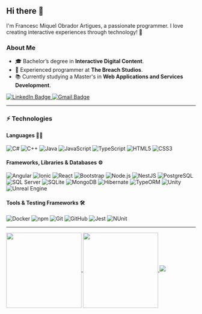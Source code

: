 <h2>Hi there 👋</h2>
<p>
  I'm Francesc Miquel Obrador Artigues, a passionate programmer.
  I love creating interactive experiences through technology! 🚀
</p>

<h3>About Me</h3>
<ul>
  <li>🎓 Bachelor’s degree in <strong>Interactive Digital Content</strong>.</li>
  <li>💼 Experienced programmer at <strong>The Breach Studios</strong>.</li>
  <li>📚 Currently studying a Master's in <strong>Web Applications and Services Development</strong>.</li>
</ul>

<p>
  <a href="https://www.linkedin.com/in/francesc-obrador/" target="_blank">
    <img src="https://img.shields.io/badge/-FrancescObrador-blue?style=flat&logo=Linkedin&logoColor=white" alt="LinkedIn Badge"/>
  </a>
  <a href="mailto:obrador.francesc@gmail.com" target="_blank">
    <img src="https://img.shields.io/badge/-obrador.francesc@gmail.com-c14438?style=flat&logo=Gmail&logoColor=white" alt="Gmail Badge"/>
  </a>
</p>

<hr/>

### ⚡ Technologies

#### Languages 🧑‍💻
<p>
  <img src="https://img.shields.io/badge/C%23-232391.svg?style=flat&logo=csharp&logoColor=white" alt="C#"/>
  <img src="https://img.shields.io/badge/C%2B%2B-00599C.svg?style=flat&logo=c%2B%2B&logoColor=white" alt="C++"/>
  <img src="https://img.shields.io/badge/java-%23ED8B00.svg?style=flat&logo=openjdk&logoColor=white" alt="Java"/>
  <img src="https://img.shields.io/badge/JavaScript-323330?style=flat&logo=javascript" alt="JavaScript"/>
  <img src="https://img.shields.io/badge/TypeScript-007ACC.svg?style=flat&logo=typescript&logoColor=white" alt="TypeScript"/>
  <img src="https://img.shields.io/badge/HTML-E34F26.svg?style=flat&logo=html5&logoColor=white" alt="HTML5"/>
  <img src="https://img.shields.io/badge/CSS-663399.svg?style=flat&logo=css3&logoColor=white" alt="CSS3"/>
</p>

#### Frameworks, Libraries & Databases ⚙️
<p>
  <img src="https://img.shields.io/badge/Angular-DD0031.svg?style=flat&logo=angular&logoColor=white" alt="Angular"/>
  <img src="https://img.shields.io/badge/Ionic-3880FF.svg?style=flat&logo=ionic&logoColor=white" alt="Ionic"/>
  <img src="https://img.shields.io/badge/React-61DAFB.svg?style=flat&logo=react&logoColor=black" alt="React"/>
  <img src="https://img.shields.io/badge/Bootstrap-563D7C.svg?style=flat&logo=bootstrap&logoColor=white" alt="Bootstrap"/>
  <img src="https://img.shields.io/badge/Node.js-8CC84B.svg?style=flat&logo=node.js&logoColor=white" alt="Node.js"/>
  <img src="https://img.shields.io/badge/NestJS-E0234E.svg?style=flat&logo=nestjs&logoColor=white" alt="NestJS"/>
  <img src="https://img.shields.io/badge/PostgreSQL-4169E1.svg?style=flat&logo=postgresql&logoColor=white" alt="PostgreSQL"/>
  <img src="https://img.shields.io/badge/Microsoft%20SQL%20Server-CC2927.svg?style=flat&logo=microsoft%20sql%20server&logoColor=white" alt="SQL Server"/>
  <img src="https://img.shields.io/badge/SQLite-003B57.svg?style=flat&logo=sqlite&logoColor=white" alt="SQLite"/>
  <img src="https://img.shields.io/badge/MongoDB-234ea94b?style=flat&logo=mongodb&logoColor=white" alt="MongoDB"/>
  <img src="https://img.shields.io/badge/Hibernate-59666C?style=flat&logo=Hibernate&logoColor=white" alt="Hibernate"/>
  <img src="https://img.shields.io/badge/TypeORM-FE0803.svg?style=flat&logo=typeorm&logoColor=white" alt="TypeORM"/>
  <img src="https://img.shields.io/badge/Unity-100000.svg?style=flat&logo=unity&logoColor=white" alt="Unity"/>
  <img src="https://img.shields.io/badge/Unreal%20Engine-0E1128.svg?style=flat&logo=unrealengine&logoColor=white" alt="Unreal Engine"/>
</p>

#### Tools & Testing Frameworks 🛠️
<p>
  <img src="https://img.shields.io/badge/Docker-black?style=flat&logo=docker" alt="Docker"/>
  <img src="https://img.shields.io/badge/npm-CB3837.svg?style=flat&logo=npm&logoColor=white" alt="npm"/>
  <img src="https://img.shields.io/badge/Git-black?style=flat&logo=git" alt="Git"/>
  <img src="https://img.shields.io/badge/GitHub-181717.svg?style=flat&logo=github" alt="GitHub"/>
  <img src="https://img.shields.io/badge/Jest-C21325.svg?style=flat&logo=jest&logoColor=white" alt="Jest"/>
  <img src="https://img.shields.io/badge/NUnit-00A300.svg?style=flat&logo=nunit&logoColor=white" alt="NUnit"/>
</p>

<hr/>

<a href="https://github.com/anuraghazra/github-readme-stats">
  <img height="200" align="center" src="https://github-readme-stats.vercel.app/api?username=francescobrador&show_icons=true&rank_icon=github&hide=issues,contribs&show=prs_merged,prs_merged_percentage" />
</a>
<a href="https://github.com/anuraghazra/convoychat">
  <img height="200" align="center" src="https://github-readme-stats.vercel.app/api/top-langs?username=francescobrador&layout=compact&langs_count=8&card_width=320" />
</a>

<img src="https://komarev.com/ghpvc/?username=francescobrador" />
